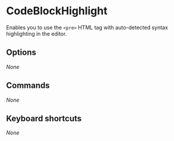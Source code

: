 # CodeBlockHighlight
Enables you to use the `<pre>` HTML tag with auto-detected syntax highlighting in the editor.

## Options
*None*

## Commands
*None*

## Keyboard shortcuts
*None*